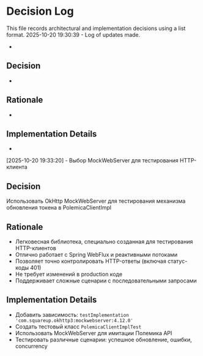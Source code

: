 # Decision Log

This file records architectural and implementation decisions using a list format.
2025-10-20 19:30:39 - Log of updates made.

*

## Decision

*

## Rationale 

*

## Implementation Details

*

[2025-10-20 19:33:20] - Выбор MockWebServer для тестирования HTTP-клиента

## Decision

Использовать OkHttp MockWebServer для тестирования механизма обновления токена в PolemicaClientImpl

## Rationale 

- Легковесная библиотека, специально созданная для тестирования HTTP-клиентов
- Отлично работает с Spring WebFlux и реактивными потоками
- Позволяет точно контролировать HTTP-ответы (включая статус-коды 401)
- Не требует изменений в production коде
- Поддерживает сложные сценарии с последовательными запросами

## Implementation Details

- Добавить зависимость: `testImplementation 'com.squareup.okhttp3:mockwebserver:4.12.0'`
- Создать тестовый класс `PolemicaClientImplTest`
- Использовать MockWebServer для имитации Полемика API
- Тестировать различные сценарии: успешное обновление, ошибки, concurrency

